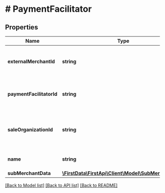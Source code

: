 # # PaymentFacilitator

## Properties

Name | Type | Description | Notes
------------ | ------------- | ------------- | -------------
**externalMerchantId** | **string** | External merchant ID of the payment facilitator. | 
**paymentFacilitatorId** | **string** | Payment facilitator ID supplied during boarding. | 
**saleOrganizationId** | **string** | Independent sales organization (ISO) ID provided by Mastercard. | [optional] 
**name** | **string** | Payment facilitator name. | 
**subMerchantData** | [**\FirstData\FirstApi\Client\Model\SubMerchantData**](SubMerchantData.md) |  | [optional] 

[[Back to Model list]](../../README.md#documentation-for-models) [[Back to API list]](../../README.md#documentation-for-api-endpoints) [[Back to README]](../../README.md)


